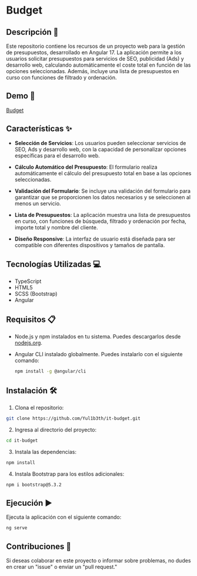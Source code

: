 # Budget

## Descripción 📄

Este repositorio contiene los recursos de un proyecto web para la gestión de presupuestos, desarrollado en Angular 17. La aplicación permite a los usuarios solicitar presupuestos para servicios de SEO, publicidad (Ads) y desarrollo web, calculando automáticamente el coste total en función de las opciones seleccionadas. Además, incluye una lista de presupuestos en curso con funciones de filtrado y ordenación.

## Demo 🚀

[Budget](https://yul1b3th.github.io/it6-budget)

## Características ✨

- **Selección de Servicios**: Los usuarios pueden seleccionar servicios de SEO, Ads y desarrollo web, con la capacidad de personalizar opciones específicas para el desarrollo web.

- **Cálculo Automático del Presupuesto**: El formulario realiza automáticamente el cálculo del presupuesto total en base a las opciones seleccionadas.

- **Validación del Formulario**: Se incluye una validación del formulario para garantizar que se proporcionen los datos necesarios y se seleccionen al menos un servicio.

- **Lista de Presupuestos**: La aplicación muestra una lista de presupuestos en curso, con funciones de búsqueda, filtrado y ordenación por fecha, importe total y nombre del cliente.

- **Diseño Responsive**: La interfaz de usuario está diseñada para ser compatible con diferentes dispositivos y tamaños de pantalla.

## Tecnologías Utilizadas 💻

- TypeScript
- HTML5
- SCSS (Bootstrap)
- Angular

## Requisitos 📋

- Node.js y npm instalados en tu sistema. Puedes descargarlos desde [nodejs.org](https://nodejs.org/).
- Angular CLI instalado globalmente. Puedes instalarlo con el siguiente comando:

  ```bash
  npm install -g @angular/cli


## Instalación 🛠️
1. Clona el repositorio:
```bash
git clone https://github.com/Yul1b3th/it-budget.git
```

2. Ingresa al directorio del proyecto:
```bash
cd it-budget
```

3. Instala las dependencias:
```bash
npm install
```

4. Instala Bootstrap para los estilos adicionales:
```bash
npm i bootstrap@5.3.2
```

## Ejecución ▶️
Ejecuta la aplicación con el siguiente comando:
```bash
ng serve
```

## Contribuciones 🤝

Si deseas colaborar en este proyecto o informar sobre problemas, no dudes en crear un "issue" o enviar un "pull request."

